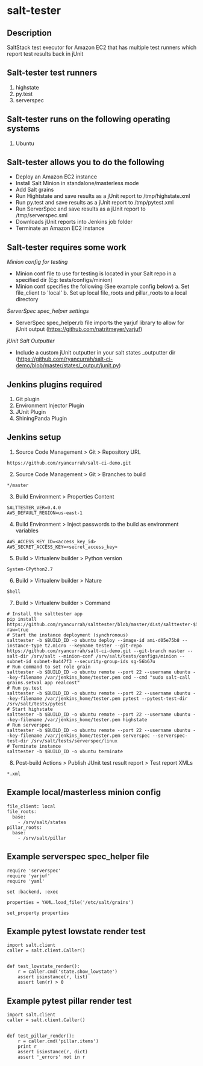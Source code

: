 salt-tester
===========


Description
-----------

SaltStack test executor for Amazon EC2 that has multiple test runners which report test results back in jUnit


Salt-tester test runners
------------------------

1. highstate
2. py.test
3. serverspec


Salt-tester runs on the following operating systems
----------------------------------------------------

1. Ubuntu


Salt-tester allows you to do the following
------------------------------------------

- Deploy an Amazon EC2 instance
- Install Salt Minion in standalone/masterless mode
- Add Salt grains
- Run Hightstate and save results as a jUnit report to /tmp/highstate.xml
- Run py.test and save results as a jUnit report to /tmp/pytest.xml
- Run ServerSpec and save results as a jUnit report to /tmp/serverspec.sml
- Downloads jUnit reports into Jenkins job folder
- Terminate an Amazon EC2 instance


Salt-tester requires some work
------------------------------

*Minion config for testing*
- Minion conf file to use for testing is located in your Salt repo in a specified dir (Eg: tests/configs/minion)
- Minion conf specifies the following (See example config below)
    a. Set file_client to 'local'
    b. Set up local file_roots and pillar_roots to a local directory

*ServerSpec spec_helper settings*
- ServerSpec spec_helper.rb file imports the yarjuf library to allow for jUnit output (https://github.com/natritmeyer/yarjuf)

*jUnit Salt Outputter*
- Include a custom jUnit outputter in your salt states _outputter dir (https://github.com/ryancurrah/salt-ci-demo/blob/master/states/_output/junit.py) 


Jenkins plugins required
------------------------

1. Git plugin
2. Environment Injector Plugin
3. JUnit Plugin
4. ShiningPanda Plugin


Jenkins setup
-------------

1. Source Code Management > Git > Repository URL

```
https://github.com/ryancurrah/salt-ci-demo.git
```

2. Source Code Management > Git > Branches to build

```
*/master
```

3. Build Environment > Properties Content

```
SALTTESTER_VER=0.4.0
AWS_DEFAULT_REGION=us-east-1
```

4. Build Environment > Inject passwords to the build as environment variables 

```
AWS_ACCESS_KEY_ID=<access_key_id>
AWS_SECRET_ACCESS_KEY=<secret_access_key>
```

5. Build > Virtualenv builder > Python version

```
System-CPython2.7
```

6. Build > Virtualenv builder > Nature

```
Shell
```

7. Build > Virtualenv builder > Command

```
# Install the salttester app
pip install https://github.com/ryancurrah/salttester/blob/master/dist/salttester-$SALTTESTER_VER.tar.gz?raw=true
# Start the instance deployment (synchronous)
salttester -b $BUILD_ID -o ubuntu deploy --image-id ami-d05e75b8 --instance-type t2.micro --keyname tester --git-repo https://github.com/ryancurrah/salt-ci-demo.git --git-branch master --salt-dir /srv/salt --minion-conf /srv/salt/tests/configs/minion --subnet-id subnet-8u447f3 --security-group-ids sg-56b67u
# Run command to set role grain
salttester -b $BUILD_ID -o ubuntu remote --port 22 --username ubuntu --key-filename /var/jenkins_home/tester.pem cmd --cmd "sudo salt-call grains.setval app realcost"
# Run py.test
salttester -b $BUILD_ID -o ubuntu remote --port 22 --username ubuntu --key-filename /var/jenkins_home/tester.pem pytest --pytest-test-dir /srv/salt/tests/pytest
# Start highstate
salttester -b $BUILD_ID -o ubuntu remote --port 22 --username ubuntu --key-filename /var/jenkins_home/tester.pem highstate
# Run serverspec
salttester -b $BUILD_ID -o ubuntu remote --port 22 --username ubuntu --key-filename /var/jenkins_home/tester.pem serverspec --serverspec-test-dir /srv/salt/tests/serverspec/linux
# Terminate instance
salttester -b $BUILD_ID -o ubuntu terminate
```

8. Post-build Actions > Publish JUnit test result report > Test report XMLs

```
*.xml
```


Example local/masterless minion config
--------------------------------------

```
file_client: local
file_roots:
  base:
    - /srv/salt/states
pillar_roots:
  base:
    - /srv/salt/pillar
```


Example serverspec spec_helper file
-----------------------------------

```
require 'serverspec'
require 'yarjuf'
require 'yaml'

set :backend, :exec

properties = YAML.load_file('/etc/salt/grains')

set_property properties
```


Example pytest lowstate render test
-----------------------------------

```
import salt.client
caller = salt.client.Caller()


def test_lowstate_render():
    r = caller.cmd('state.show_lowstate')
    assert isinstance(r, list)
    assert len(r) > 0
```


Example pytest pillar render test
---------------------------------

```
import salt.client
caller = salt.client.Caller()


def test_pillar_render():
    r = caller.cmd('pillar.items')
    print r
    assert isinstance(r, dict)
    assert '_errors' not in r
```